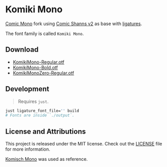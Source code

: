 # Komiki Mono

[Comic Mono](https://github.com/dtinth/comic-mono-font) fork using
[Comic Shanns v2](https://github.com/shannpersand/comic-shanns) as base with 
[ligatures](https://github.com/ToxicFrog/Ligaturizer).

The font family is called `Komiki Mono`.

## Download

- [KomikiMono-Regular.otf]()
- [KomikiMono-Bold.otf]()
- [KomikiMonoZero-Regular.otf]()

## Development

> Requires `just`.

```sh
just ligature_font_file='' build
# Fonts are inside `./output`.
```

## License and Attributions

This project is released under the MIT license.
Check out the [LICENSE](LICENSE) file for more information.

[Komisch Mono](https://github.com/jptrzy/neo-comic-mono-font) was used as reference.
